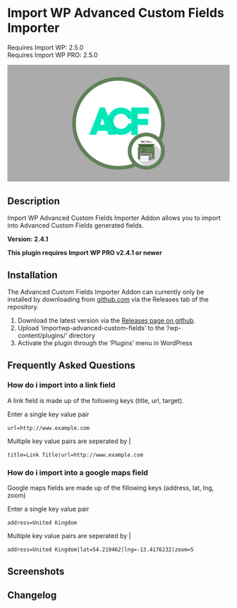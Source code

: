 # Import WP Advanced Custom Fields Importer

Requires Import WP: 2.5.0  
Requires Import WP PRO: 2.5.0

![Advanced Custom Fields Importer](./assets/iwp-addon-acf.png)

## Description

Import WP Advanced Custom Fields Importer Addon allows you to import into Advanced Custom Fields generated fields.

**Version: 2.4.1**

**This plugin requires Import WP PRO v2.4.1 or newer**

## Installation

The Advanced Custom Fields Importer Addon can currently only be installed by downloading from [github.com](https://github.com/jcollings/importwp-advanced-custom-fields) via the Releases tab of the repository.

1. Download the latest version via the [Releases page on github](https://github.com/jcollings/importwp-advanced-custom-fields/releases).
1. Upload ‘importwp-advanced-custom-fields’ to the ‘/wp-content/plugins/’ directory
1. Activate the plugin through the ‘Plugins’ menu in WordPress

## Frequently Asked Questions

### How do i import into a link field

A link field is made up of the following keys (title, url, target).

Enter a single key value pair

```
url=http://www.example.com
```

Multiple key value pairs are seperated by |

```
title=Link Title|url=http://www.example.com
```

### How do i import into a google maps field

Google maps fields are made up of the fillowing keys (address, lat, lng, zoom)

Enter a single key value pair

```
address=United Kingdom
```

Multiple key value pairs are seperated by |

```
address=United Kingdom|lat=54.219462|lng=-13.4176232|zoom=5
```

## Screenshots

## Changelog
